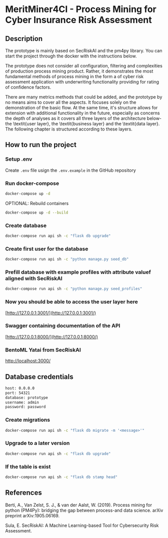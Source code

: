 # MeritMiner4CI - Process Mining for Cyber Insurance Risk Assessment

## Description

The prototype is mainly based on SecRiskAI and the pm4py library.
You can start the project through the docker with the instructions below.

The prototype does not consider all configuration, filtering and complexities of production process mining product.  Rather, it demonstrates the most fundamental methods of process mining in the form a of cyber risk assessment application with underwriting functionality providing for rating of confidence factors.

There are many metrics methods that could be added, and the prototype  by no means aims to cover all the aspects. It focuses solely on the demonstration of the basic flow. At the same time, it's structure allows for extension with additional functionality in the future, especially as concerns the depth of analyses as it covers all three layers of the architecture below- the \textit{user layer}, the \textit{business layer} and the \textit{data layer}. The following chapter is structured according to these layers.




## How to run the project

### Setup .env

Create `.env` file usign the `.env.example` in the GitHub repository

### Run docker-compose

```bash
docker-compose up -d
```
OPTIONAL: Rebuild containers

```bash
docker-compose up -d --build
```

### Create database

```bash
docker-compose run api sh -c "flask db upgrade"
```

### Create first user for the database

```bash
docker-compose run api sh -c "python manage.py seed_db"
```

### Prefill database with example profiles with attribute valuef aligned with SecRiskAI

```bash
docker-compose run api sh -c "python manage.py seed_profiles"
```

### Now you should be able to access the user layer here

[http://127.0.0.1:3001/](http://127.0.0.1:3001/)


### Swagger containing documentation of the API

[http://127.0.0.1:8000/](http://127.0.0.1:8000/)




### BentoML Yatai from SecRiskAI

[http://localhost:3000/](http://localhost:3000/)


## Database credentials


```bash
host: 0.0.0.0
port: 54321
database: prototype
username: admin
password: password
```

### Create migrations

```bash
docker-compose run api sh -c "flask db migrate -m '<message>'"
```

### Upgrade to a later version

```bash
docker-compose run api sh -c "flask db upgrade"
```

### If the table is exist

```bash
docker-compose run api sh -c "flask db stamp head"
```


## References


Berti, A., Van Zelst, S. J., & van der Aalst, W. (2019). Process mining for python (PM4Py): bridging the gap between process-and data science. arXiv preprint arXiv:1905.06169.

Sula, E. SecRiskAI: A Machine Learning-based Tool for Cybersecurity Risk Assessment.